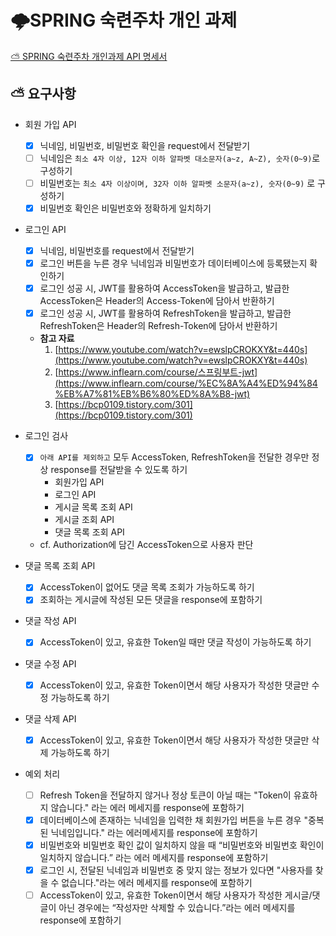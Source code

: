 # 🌩️SPRING 숙련주차 개인 과제

[⛅ SPRING 숙련주차 개인과제 API 명세서](https://www.notion.so/ca222e7053114cc48444d58f3fabe5e0)

## ⛅ 요구사항

- 회원 가입 API
    - [x]  닉네임, 비밀번호, 비밀번호 확인을 request에서 전달받기
    - [ ]  닉네임은 `최소 4자 이상, 12자 이하 알파벳 대소문자(a~z, A~Z), 숫자(0~9)`로 구성하기
    - [ ]  비밀번호는 `최소 4자 이상이며, 32자 이하 알파벳 소문자(a~z), 숫자(0~9)` 로 구성하기
    - [x]  비밀번호 확인은 비밀번호와 정확하게 일치하기
- 로그인 API
    - [x]  닉네임, 비밀번호를 request에서 전달받기
    - [x]  로그인 버튼을 누른 경우 닉네임과 비밀번호가 데이터베이스에 등록됐는지 확인하기
    - [x]  로그인 성공 시, JWT를 활용하여 AccessToken을 발급하고, 
    발급한 AccessToken은 Header의 Access-Token에 담아서 반환하기
    - [x]  로그인 성공 시, JWT를 활용하여 RefreshToken을 발급하고,
    발급한 RefreshToken은 Header의 Refresh-Token에 담아서 반환하기
    - **참고 자료**
        1. [https://www.youtube.com/watch?v=ewslpCROKXY&t=440s](https://www.youtube.com/watch?v=ewslpCROKXY&t=440s)
        2. [https://www.inflearn.com/course/스프링부트-jwt](https://www.inflearn.com/course/%EC%8A%A4%ED%94%84%EB%A7%81%EB%B6%80%ED%8A%B8-jwt)
        3. [https://bcp0109.tistory.com/301](https://bcp0109.tistory.com/301)
    
- 로그인 검사
    - [x]  `아래 API를 제외하고` 모두 AccessToken, RefreshToken을 전달한 경우만 정상 response를 전달받을 수 있도록 하기
        - 회원가입 API
        - 로그인 API
        - 게시글 목록 조회 API
        - 게시글 조회 API
        - 댓글 목록 조회 API
    - cf. Authorization에 담긴 AccessToken으로 사용자 판단
- 댓글 목록 조회 API
    - [x]  AccessToken이 없어도 댓글 목록 조회가 가능하도록 하기
    - [x]  조회하는 게시글에 작성된 모든 댓글을 response에 포함하기
- 댓글 작성 API
    - [x]  AccessToken이 있고, 유효한 Token일 때만 댓글 작성이 가능하도록 하기
- 댓글 수정 API
    - [x]  AccessToken이 있고, 유효한 Token이면서 해당 사용자가 작성한 댓글만 수정 가능하도록 하기
- 댓글 삭제 API
    - [x]  AccessToken이 있고, 유효한 Token이면서 해당  사용자가 작성한 댓글만 삭제 가능하도록 하기
- 예외 처리
    - [ ]  Refresh Token을 전달하지 않거나 정상 토큰이 아닐 때는 "Token이 유효하지 않습니다." 라는 에러 메세지를 response에 포함하기
    - [x]  데이터베이스에 존재하는 닉네임을 입력한 채 회원가입 버튼을 누른 경우 "중복된 닉네임입니다." 라는 에러메세지를 response에 포함하기
    - [x]  비밀번호와 비밀번호 확인 값이 일치하지 않을 때 “비밀번호와 비밀번호 확인이 일치하지 않습니다.” 라는 에러 메세지를 response에 포함하기
    - [x]  로그인 시, 전달된 닉네임과 비밀번호 중 맞지 않는 정보가 있다면 "사용자를 찾을 수 없습니다."라는 에러 메세지를 response에 포함하기
    - [ ]  AccessToken이 있고, 유효한 Token이면서 해당 사용자가 작성한 게시글/댓글이 아닌 경우에는 “작성자만 삭제할 수 있습니다.”라는 에러 메세지를 response에 포함하기
